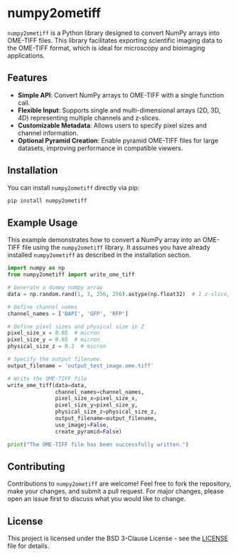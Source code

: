 
# numpy2ometiff

`numpy2ometiff` is a Python library designed to convert NumPy arrays into OME-TIFF files. This library facilitates exporting scientific imaging data to the OME-TIFF format, which is ideal for microscopy and bioimaging applications.

## Features

- **Simple API**: Convert NumPy arrays to OME-TIFF with a single function call.
- **Flexible Input**: Supports single and multi-dimensional arrays (2D, 3D, 4D) representing multiple channels and z-slices.
- **Customizable Metadata**: Allows users to specify pixel sizes and channel information.
- **Optional Pyramid Creation**: Enable pyramid OME-TIFF files for large datasets, improving performance in compatible viewers.

## Installation

You can install `numpy2ometiff` directly via pip:

```bash
pip install numpy2ometiff
```
## Example Usage

This example demonstrates how to convert a NumPy array into an OME-TIFF file using the `numpy2ometiff` library. It assumes you have already installed `numpy2ometiff` as described in the installation section.

```python
import numpy as np
from numpy2ometiff import write_ome_tiff

# Generate a dummy numpy array
data = np.random.rand(1, 3, 256, 256).astype(np.float32)  # 1 z-slice, 3 channels, 256x256 pixels

# Define channel names
channel_names = ['DAPI', 'GFP', 'RFP']

# Define pixel sizes and physical size in Z
pixel_size_x = 0.65  # micron
pixel_size_y = 0.65  # micron
physical_size_z = 0.2  # micron

# Specify the output filename
output_filename = 'output_test_image.ome.tiff'

# Write the OME-TIFF file
write_ome_tiff(data=data, 
               channel_names=channel_names, 
               pixel_size_x=pixel_size_x, 
               pixel_size_y=pixel_size_y, 
               physical_size_z=physical_size_z, 
               output_filename=output_filename,
               use_imagej=False, 
               create_pyramid=False)

print("The OME-TIFF file has been successfully written.")
```

## Contributing

Contributions to `numpy2ometiff` are welcome! Feel free to fork the repository, make your changes, and submit a pull request. For major changes, please open an issue first to discuss what you would like to change.

## License

This project is licensed under the BSD 3-Clause License - see the [LICENSE](LICENSE) file for details.
